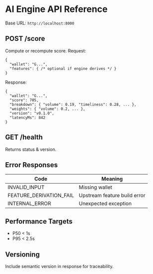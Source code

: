 # AI Engine API Reference

Base URL: `http://localhost:8000`

## POST /score
Compute or recompute score.
Request:
```
{
  "wallet": "G...",
  "features": { /* optional if engine derives */ }
}
```
Response:
```
{
  "wallet": "G...",
  "score": 705,
  "breakdown": { "volume": 0.19, "timeliness": 0.28, ... },
  "weights": { "volume": 0.2, ... },
  "version": "v0.1.0",
  "latencyMs": 842
}
```

## GET /health
Returns status & version.

## Error Responses
| Code | Meaning |
|------|---------|
| INVALID_INPUT | Missing wallet | 
| FEATURE_DERIVATION_FAIL | Upstream feature build error |
| INTERNAL_ERROR | Unexpected exception |

## Performance Targets
- P50 < 1s
- P95 < 2.5s

## Versioning
Include semantic version in response for traceability.
